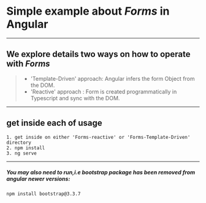 # Simple example about *Forms* in Angular

----
## We explore details two ways on how to operate with *Forms*
>  - 'Template-Driven' approach: Angular infers the form Object from the DOM.
>  - 'Reactive' approach : Form is created programmatically in Typescript and sync with the DOM.

----
## get inside each of usage

    1. get inside on either 'Forms-reactive' or 'Forms-Template-Driven' directory
    2. npm install
    3. ng serve

----
##### You may also need to run,i.e bootstrap package has been removed from angular newer versions:

    npm install bootstrap@3.3.7